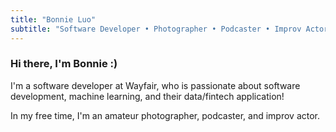 ```yaml
---
title: "Bonnie Luo"
subtitle: "Software Developer • Photographer • Podcaster • Improv Actor"
---
```


### Hi there, I'm Bonnie :)

I'm a software developer at Wayfair, who is passionate about software development, machine learning, and their data/fintech application!

In my free time, I'm an amateur photographer, podcaster, and improv actor.
